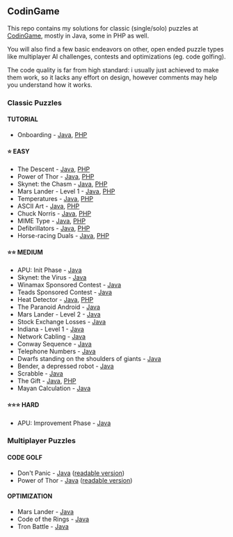 ## CodinGame

This repo contains my solutions for classic (single/solo) puzzles at [CodinGame](https://www.codingame.com/), mostly in Java, some in PHP as well.

You will also find a few basic endeavors on other, open ended puzzle types like multiplayer AI challenges, contests and optimizations (eg. code golfing).

The code quality is far from high standard: i usually just achieved to make them work, so it lacks any effort on design, however comments may help you understand how it works.

### Classic Puzzles

#### TUTORIAL
* Onboarding - [Java](/Single/Easy/Onboarding.java), [PHP](/Single/Easy/Onboarding.php)

#### :star: EASY
* The Descent - [Java](/Single/Easy/The.Descent.java), [PHP](/Single/Easy/The.Descent.php)
* Power of Thor - [Java](/Single/Easy/Power.of.Thor.java), [PHP](/Single/Easy/Power.of.Thor.php)
* Skynet: the Chasm - [Java](/Single/Easy/Skynet.the.Chasm.java), [PHP](/Single/Easy/Skynet.the.Chasm.php)
* Mars Lander - Level 1 - [Java](/Single/Easy/Mars.Lander-Level1.java), [PHP](/Single/Easy/Mars.Lander-Level1.php)
* Temperatures - [Java](/Single/Easy/Temperatures.java), [PHP](/Single/Easy/Temperatures.php)
* ASCII Art - [Java](/Single/Easy/ASCII.Art.java), [PHP](/Single/Easy/ASCII.Art.php)
* Chuck Norris - [Java](/Single/Easy/Chuck.Norris.java), [PHP](/Single/Easy/Chuck.Norris.php)
* MIME Type - [Java](/Single/Easy/MIME.Type.java), [PHP](/Single/Easy/MIME.Type.php)
* Defibrillators - [Java](/Single/Easy/Defibrillators.java), [PHP](/Single/Easy/Defibrillators.php)
* Horse-racing Duals - [Java](/Single/Easy/Horse-racing.Duals.java), [PHP](/Single/Easy/Horse-racing.Duals.php)

#### :star::star: MEDIUM
* APU: Init Phase - [Java](/Single/Medium/APU-Init.Phase.java)
* Skynet: the Virus - [Java](/Single/Medium/Skynet-the.Virus.java)
* Winamax Sponsored Contest - [Java](/Single/Medium/Winamax.Sponsored.Challenge.java)
* Teads Sponsored Contest - [Java](/Single/Medium/Teads.Sponsored.Challenge.java)
* Heat Detector - [Java](/Single/Medium/Heat.Detector.java), [PHP](/Single/Medium/Heat.Detector.php)
* The Paranoid Android - [Java](/Single/Medium/The.Paranoid.Android.java)
* Mars Lander - Level 2 - [Java](/Single/Medium/Mars.Lander-Level2.java)
* Stock Exchange Losses - [Java](/Single/Medium/Stock.Exchange.Losses.java)
* Indiana - Level 1 - [Java](/Single/Medium/Indiana.Level1.java)
* Network Cabling - [Java](/Single/Medium/Network.Cabling.java)
* Conway Sequence - [Java](/Single/Medium/Conway.Sequence.java)
* Telephone Numbers - [Java](/Single/Medium/Telephone.Numbers.java)
* Dwarfs standing on the shoulders of giants - [Java](/Single/Medium/Dwarfs.java)
* Bender, a depressed robot - [Java](/Single/Medium/Bender.java)
* Scrabble - [Java](/Single/Medium/Scrabble.java)
* The Gift - [Java](/Single/Medium/The.Gift.java), [PHP](/Single/Medium/The.Gift.php)
* Mayan Calculation - [Java](/Single/Medium/Mayan.Calculation.java)

#### :star::star::star: HARD
* APU: Improvement Phase - [Java](/Single/Hard/APU-Improvement.Phase.java)


### Multiplayer Puzzles

#### CODE GOLF
* Don't Panic - [Java](/Single/Optimization/The.Paranoid.Android.java) ([readable version](/Single/Optimization/The.Paranoid.Android_source.java))
* Power of Thor - [Java](/Single/Optimization/Power.of.Thor.java) ([readable version](/Single/Optimization/Power.of.Thor_source.java))

#### OPTIMIZATION
* Mars Lander - [Java](/Single/Optimization/Mars.Lander-Fuel.optimization.java)
* Code of the Rings - [Java](/Contests/Code.of.the.Rings.java)
* Tron Battle - [Java](/Multi/Tron.java)
